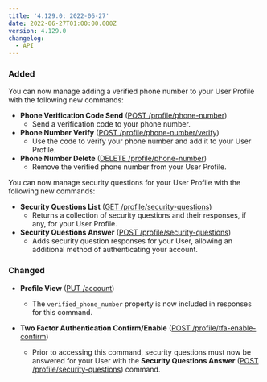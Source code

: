 ```yaml
---
title: '4.129.0: 2022-06-27'
date: 2022-06-27T01:00:00.000Z
version: 4.129.0
changelog:
  - API
---
```


### Added

You can now manage adding a verified phone number to your User Profile with the following new commands:

* **Phone Verification Code Send** ([POST /profile/phone-number](https://www.linode.com/docs/api/profile/#phone-number-verification-code-send))
  * Send a verification code to your phone number.
* **Phone Number Verify** ([POST /profile/phone-number/verify](https://www.linode.com/docs/api/profile/#phone-number-verify))
  * Use the code to verify your phone number and add it to your User Profile.
* **Phone Number Delete** ([DELETE /profile/phone-number](https://www.linode.com/docs/api/profile/#phone-number-delete))
  * Remove the verified phone number from your User Profile.

You can now manage security questions for your User Profile with the following new commands:

* **Security Questions List** ([GET /profile/security-questions](https://www.linode.com/docs/api/profile/#security-questions-list))
  * Returns a collection of security questions and their responses, if any, for your User Profile.
* **Security Questions Answer** ([POST /profile/security-questions](https://www.linode.com/docs/api/profile/#security-questions-answer))
  * Adds security question responses for your User, allowing an additional method of authenticating your account.

### Changed

* **Profile View** ([PUT /account](https://www.linode.com/docs/api/account/#account-update))
  * The `verified_phone_number` property is now included in responses for this command.

* **Two Factor Authentication Confirm/Enable** ([POST /profile/tfa-enable-confirm](/docs/api/profile/#two-factor-authentication-confirmenable))
  * Prior to accessing this command, security questions must now be answered for your User with the **Security Questions Answer** ([POST /profile/security-questions](https://www.linode.com/docs/api/profile/#security-questions-answer)) command.